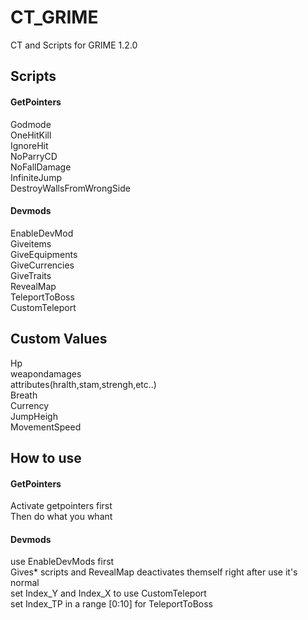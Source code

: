 # CT_GRIME
CT and Scripts for GRIME 1.2.0


## Scripts
#### GetPointers
Godmode<br>
OneHitKill<br>
IgnoreHit<br>
NoParryCD<br>
NoFallDamage<br>
InfiniteJump<br>
DestroyWallsFromWrongSide<br>
#### Devmods
EnableDevMod<br>
Giveitems<br>
GiveEquipments<br>
GiveCurrencies<br>
GiveTraits<br>
RevealMap<br>
TeleportToBoss<br>
CustomTeleport<br>
## Custom Values
Hp<br>
weapondamages<br>
attributes(hralth,stam,strengh,etc..)<br>
Breath<br>
Currency<br>
JumpHeigh<br>
MovementSpeed<br>

## How to use

#### GetPointers
Activate getpointers first<br>
Then do what you whant<br>

#### Devmods
use EnableDevMods first<br>
Gives* scripts and RevealMap deactivates themself right after use it's normal<br> 
set Index_Y and Index_X to use CustomTeleport<br>
set Index_TP in a range [0:10] for TeleportToBoss<br>


  
